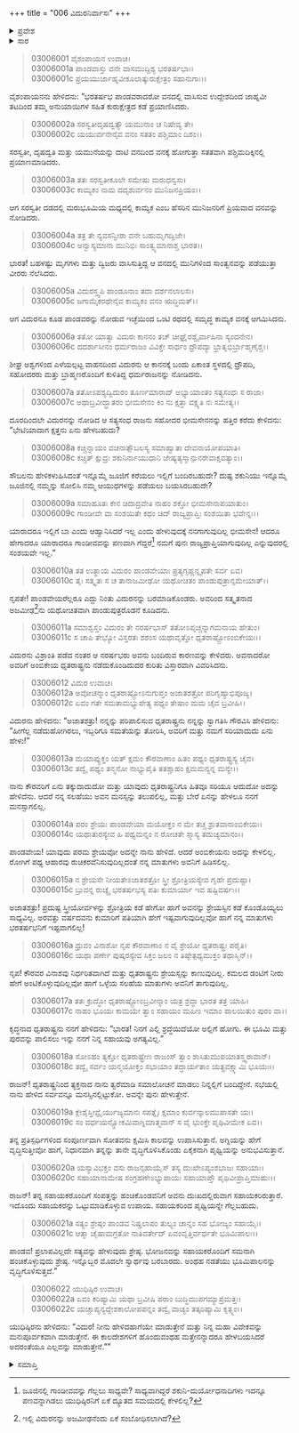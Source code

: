 +++
title = "006 ವಿದುರನಿರ್ವಾಸಃ"
+++

<details><summary>ಪ್ರವೇಶ</summary>


।।   ಓಂ ಓಂ ನಮೋ ನಾರಾಯಣಾಯ।।   ಶ್ರೀ ವೇದವ್ಯಾಸಾಯ ನಮಃ ।।

ಶ್ರೀ ಕೃಷ್ಣದ್ವೈಪಾಯನ ವೇದವ್ಯಾಸ ವಿರಚಿತ  

**ಶ್ರೀ ಮಹಾಭಾರತ**

**ಆರಣ್ಯಕ ಪರ್ವ**

**ಅರಣ್ಯಕ ಪರ್ವ**

**ಅಧ್ಯಾಯ 6**

</details>


<details><summary>ಸಾರ</summary>

ಕಾಮ್ಯಕದಲ್ಲಿ ಆಗಮಿಸಿದ ವಿದುರನನ್ನು ಸಂಶಯಿಸಿದ ಪಾಂಡವರು ಬರಮಾಡಿಕೊಳ್ಳುವುದು (1-11). ಧೃತರಾಷ್ಟ್ರನಿಂದ ತ್ಯಕ್ತನಾಗಿ ನಿನ್ನ ಬಳಿ ಬಂದಿದ್ದೇನೆಂದು ವಿದುರನು ಯುಧಿಷ್ಠಿರನಿಗೆ ಹೇಳುವುದು (12-22).

</details>


> 03006001 ವೈಶಂಪಾಯನ ಉವಾಚ।  
03006001a ಪಾಂಡವಾಸ್ತು ವನೇ ವಾಸಮುದ್ದಿಶ್ಯ ಭರತರ್ಷಭಾಃ।  
03006001c ಪ್ರಯಯುರ್ಜಾಹ್ನವೀಕೂಲಾತ್ಕುರುಕ್ಷೇತ್ರಂ ಸಹಾನುಗಾಃ।।

ವೈಶಂಪಾಯನನು ಹೇಳಿದನು: “ಭರತರ್ಷಭ ಪಾಂಡವರಾದರೋ ವನದಲ್ಲಿ ವಾಸಿಸುವ ಉದ್ದೇಶದಿಂದ ಜಾಹ್ನವೀ ತಟದಿಂದ ತಮ್ಮ ಅನುಯಾಯಿಗಳ ಸಹಿತ ಕುರುಕ್ಷೇತ್ರದ ಕಡೆ ಪ್ರಯಾಣಿಸಿದರು.

> 03006002a ಸರಸ್ವತೀದೃಷದ್ವತ್ಯೌ ಯಮುನಾಂ ಚ ನಿಷೇವ್ಯ ತೇ।  
03006002c ಯಯುರ್ವನೇನೈವ ವನಂ ಸತತಂ ಪಶ್ಚಿಮಾಂ ದಿಶಂ।।

ಸರಸ್ವತೀ, ದೃಷದ್ವತಿ ಮತ್ತು ಯಮುನೆಯನ್ನು ದಾಟಿ ವನದಿಂದ ವನಕ್ಕೆ ಹೋಗುತ್ತಾ ಸತತವಾಗಿ ಪಶ್ಚಿಮದಿಕ್ಕಿನಲ್ಲಿ ಪ್ರಯಾಣಮಾಡಿದರು.

> 03006003a ತತಃ ಸರಸ್ವತೀಕೂಲೇ ಸಮೇಷು ಮರುಧನ್ವಸು।   
03006003c ಕಾಮ್ಯಕಂ ನಾಮ ದದೃಶುರ್ವನಂ ಮುನಿಜನಪ್ರಿಯಂ।।

ಆಗ ಸರಸ್ವತೀ ದಡದಲ್ಲಿ ಮರುಭೂಮಿಯ ಮಧ್ಯದಲ್ಲಿ ಕಾಮ್ಯಕ ಎಂಬ ಹೆಸರಿನ ಮುನಿಜನರಿಗೆ ಪ್ರಿಯವಾದ ವನವನ್ನು ನೋಡಿದರು.

> 03006004a ತತ್ರ ತೇ ನ್ಯವಸನ್ವೀರಾ ವನೇ ಬಹುಮೃಗದ್ವಿಜೇ।  
03006004c ಅನ್ವಾಸ್ಯಮಾನಾ ಮುನಿಭಿಃ ಸಾಂತ್ವ್ಯಮಾನಾಶ್ಚ ಭಾರತ।।

ಭಾರತ! ಬಹಳಷ್ಟು ಮೃಗಗಳು ಮತ್ತು ದ್ವಿಜರು ವಾಸಿಸುತ್ತಿದ್ದ ಆ ವನದಲ್ಲಿ ಮುನಿಗಳಿಂದ ಸಾಂತ್ವನವನ್ನು ಪಡೆಯುತ್ತಾ ವೀರರು ನೆಲೆಸಿದರು.

> 03006005a ವಿದುರಸ್ತ್ವಪಿ ಪಾಂಡೂನಾಂ ತದಾ ದರ್ಶನಲಾಲಸಃ।  
03006005c ಜಗಾಮೈಕರಥೇನೈವ ಕಾಮ್ಯಕಂ ವನಂ ಋದ್ಧಿಮತ್।।

ಆಗ ವಿದುರನೂ ಕೂಡ ಪಾಂಡವರನ್ನು ನೋಡುವ ಇಚ್ಛೆಯಿಂದ ಒಂಟಿ ರಥದಲ್ಲಿ ಸಮೃದ್ಧ ಕಾಮ್ಯಕ ವನಕ್ಕೆ ಆಗಮಿಸಿದನು.

> 03006006a ತತೋ ಯಾತ್ವಾ ವಿದುರಃ ಕಾನನಂ ತಚ್
	ಚೀಘ್ರೈರಶ್ವೈರ್ವಾಹಿನಾ ಸ್ಯಂದನೇನ।  
> 03006006c ದದರ್ಶಾಸೀನಂ ಧರ್ಮರಾಜಂ ವಿವಿಕ್ತೇ
	ಸಾರ್ಧಂ ದ್ರೌಪದ್ಯಾ ಭ್ರಾತೃಭಿರ್ಬ್ರಾಹ್ಮಣೈಶ್ಚ।।   

ಶೀಘ್ರ ಅಶ್ವಗಳಿಂದ ಎಳೆಯಲ್ಪಟ್ಟ ವಾಹನದಿಂದ ವಿದುರನು ಆ ಕಾನನಕ್ಕೆ ಬಂದು ಏಕಾಂತ ಸ್ಥಳದಲ್ಲಿ ದ್ರೌಪದಿ, ಸಹೋದರರು ಮತ್ತು ಬ್ರಾಹ್ಮಣರೊಂದಿಗೆ ಕುಳಿತಿದ್ದ ಧರ್ಮರಾಜನನ್ನು ನೋಡಿದನು.

> 03006007a ತತೋಽಪಶ್ಯದ್ವಿದುರಂ ತೂರ್ಣಮಾರಾದ್
	ಅಭ್ಯಾಯಾಂತಂ ಸತ್ಯಸಂಧಃ ಸ ರಾಜಾ।   
> 03006007c ಅಥಾಬ್ರವೀದ್ಭ್ರಾತರಂ ಭೀಮಸೇನಂ
	ಕಿಂ ನು ಕ್ಷತ್ತಾ ವಕ್ಷ್ಯತಿ ನಃ ಸಮೇತ್ಯ।।  

ದೂರದಿಂದಲೇ ವಿದುರನನ್ನು ನೋಡಿದ ಆ ಸತ್ಯಸಂಧ ರಾಜನು ಸಹೋದರ ಭೀಮಸೇನನನ್ನು ಹತ್ತಿರ ಕರೆದು ಕೇಳಿದನು: “ಭೇಟಿಯಾದಾಗ ಕ್ಷತ್ತನು ಏನು ಹೇಳಬಹುದು?

> 03006008a ಕಚ್ಚಿನ್ನಾಯಂ ವಚನಾತ್ಸೌಬಲಸ್ಯ
	ಸಮಾಹ್ವಾತಾ ದೇವನಾಯೋಪಯಾತಿ।  
> 03006008c ಕಚ್ಚಿತ್ ಕ್ಷುದ್ರಃ ಶಕುನಿರ್ನಾಯುಧಾನಿ
	ಜೇಷ್ಯತ್ಯಸ್ಮಾನ್ಪುನರೇವಾಕ್ಷವತ್ಯಾಂ।।  

ಸೌಬಲನು ಹೇಳಿಕಳುಹಿಸಿದಂತೆ ಇನ್ನೊಮ್ಮೆ ಜೂಜಿಗೆ ಕರೆಯಲು ಇಲ್ಲಿಗೆ ಬಂದಿರಬಹುದೇ? ದುಷ್ಟ ಶಕುನಿಯು ಇನ್ನೊಮ್ಮೆ ಜೂಜಿನಲ್ಲಿ ನಮ್ಮನ್ನು ಸೋಲಿಸಿ ನಮ್ಮ ಆಯುಧಗಳನ್ನು ಪಡೆಯಲು ಬಯಸಿರಬಹುದೇ?

> 03006009a ಸಮಾಹೂತಃ ಕೇನ ಚಿದಾದ್ರವೇತಿ
	ನಾಹಂ ಶಕ್ತೋ ಭೀಮಸೇನಾಪಯಾತುಂ।  
> 03006009c ಗಾಂಡೀವೇ ವಾ ಸಂಶಯಿತೇ ಕಥಂ ಚಿದ್
	ರಾಜ್ಯಪ್ರಾಪ್ತಿಃ ಸಂಶಯಿತಾ ಭವೇನ್ನಃ।।  

ಯಾರಾದರೂ ಇಲ್ಲಿಗೆ ಬಾ ಎಂದು ಆಹ್ವಾನಿಸಿದರೆ ಇಲ್ಲ ಎಂದು ಹೇಳುವುದಕ್ಕೆ ನನಗಾಗುವುದಿಲ್ಲ ಭೀಮಸೇನ! ಆದರೂ ಹೇಗಾದರೂ ಯಾರಾದರೂ ಗಾಂಡೀವವನ್ನು ಪಣವಾಗಿ ಗೆದ್ದರೆ[^1] ನಮಗೆ ಪುನಃ ರಾಜ್ಯಪ್ರಾಪ್ತಿಯಾಗುವುದಿಲ್ಲ ಎನ್ನುವುದರಲ್ಲಿ ಸಂಶಯವೇ ಇಲ್ಲ.”

> 03006010a ತತ ಉತ್ಥಾಯ ವಿದುರಂ ಪಾಂಡವೇಯಾಃ
	ಪ್ರತ್ಯಗೃಹ್ಣನ್ನೃಪತೇ ಸರ್ವ ಏವ।  
> 03006010c ತೈಃ ಸತ್ಕೃತಃ ಸ ಚ ತಾನಾಜಮೀಢೋ
	ಯಥೋಚಿತಂ ಪಾಂಡುಪುತ್ರಾನ್ಸಮೇಯಾತ್।।  

ನೃಪತೇ! ಪಾಂಡವೇಯರೆಲ್ಲರೂ ಎದ್ದು ನಿಂತು ವಿದುರನನ್ನು ಬರಮಾಡಿಕೊಂಡರು. ಅವರಿಂದ ಸತ್ಕೃತನಾದ ಅಜಮೀಢ[^2]ನು ಯಥೋಚಿತವಾಗಿ ಪಾಂಡುಪುತ್ರರೊಡನೆ ಕೂಡಿದನು.

> 03006011a ಸಮಾಶ್ವಸ್ತಂ ವಿದುರಂ ತೇ ನರರ್ಷಭಾಸ್
	ತತೋಽಪೃಚ್ಚನ್ನಾಗಮನಾಯ ಹೇತುಂ।  
> 03006011c ಸ ಚಾಪಿ ತೇಭ್ಯೋ ವಿಸ್ತರತಃ ಶಶಂಸ
	ಯಥಾವೃತ್ತೋ ಧೃತರಾಷ್ಟ್ರೋಽಂಬಿಕೇಯಃ।।   

ವಿದುರನು ವಿಶ್ರಾಂತಿ ಪಡೆದ ನಂತರ ಆ ನರರ್ಷಭರು ಅವನು ಬಂದಿರುವ ಕಾರಣವನ್ನು ಕೇಳಿದರು. ಅವನಾದರೋ ಅವರಿಗೆ ಅಂಬಿಕೇಯ ಧೃತರಾಷ್ಟ್ರನು ನಡೆದುಕೊಂಡಿದುದರ ಕುರಿತು ವಿಸ್ತಾರವಾಗಿ ವಿವರಿಸಿದನು.

> 03006012 ವಿದುರ ಉವಾಚ।  
03006012a ಅವೋಚನ್ಮಾಂ ಧೃತರಾಷ್ಟ್ರೋಽನುಗುಪ್ತಂ
	ಅಜಾತಶತ್ರೋ ಪರಿಗೃಹ್ಯಾಭಿಪೂಜ್ಯ।  
> 03006012c ಏವಂ ಗತೇ ಸಮತಾಮಭ್ಯುಪೇತ್ಯ
	ಪಥ್ಯಂ ತೇಷಾಂ ಮಮ ಚೈವ ಬ್ರವೀಹಿ।।  

ವಿದುರನು ಹೇಳಿದನು: “ಅಜಾತಶತ್ರು! ನನ್ನನ್ನು ಪರಿಪಾಲಿಸುವ ಧೃತರಾಷ್ಟ್ರನು ನನ್ನನ್ನು ಸ್ವಾಗತಿಸಿ ಗೌರವಿಸಿ ಹೇಳಿದನು: “ಹೀಗೆಲ್ಲ ನಡೆದುಹೋಗಿರಲು, ಇಬ್ಬರಿಗೂ ಸಮತೆಯನ್ನು ತೋರಿಸಿ, ಅವರಿಗೆ ಮತ್ತು ನಮಗೆ ಸರಿಯಾದುದು ಏನು ಹೇಳು!”

> 03006013a ಮಯಾಪ್ಯುಕ್ತಂ ಯತ್ ಕ್ಷಮಂ ಕೌರವಾಣಾಂ
	ಹಿತಂ ಪಥ್ಯಂ ಧೃತರಾಷ್ಟ್ರಸ್ಯ ಚೈವ।  
> 03006013c ತದ್ವೈ ಪಥ್ಯಂ ತನ್ಮನೋ ನಾಭ್ಯುಪೈತಿ
	ತತಶ್ಚಾಹಂ ಕ್ಷಮಮನ್ಯನ್ನ ಮನ್ಯೇ।।  

ನಾನು ಕೌರವರಿಗೆ ಏನು ತಕ್ಕುದಾದುದೋ ಮತ್ತು ಯಾವುದು ಧೃತರಾಷ್ಟ್ರನಿಗೂ ಹಿತವೂ ಸರಿಯೂ ಆದುದೋ ಅದನ್ನು ಹೇಳಿದೆನು. ಆದರೆ ನನ್ನ ಸಲಹೆಯು ಅವನ ಮನಸ್ಸನ್ನು ತಲುಪಲಿಲ್ಲ, ಮತ್ತು ಬೇರೆ ಏನನ್ನು ಹೇಳಲೂ ನನಗೆ ಮನಸ್ಸಾಗಲಿಲ್ಲ.

> 03006014a ಪರಂ ಶ್ರೇಯಃ ಪಾಂಡವೇಯಾ ಮಯೋಕ್ತಂ
	ನ ಮೇ ತಚ್ಚ ಶ್ರುತವಾನಾಂಬಿಕೇಯಃ।   
> 03006014c ಯಥಾತುರಸ್ಯೇವ ಹಿ ಪಥ್ಯಮನ್ನಂ
	ನ ರೋಚತೇ ಸ್ಮಾಸ್ಯ ತದುಚ್ಯಮಾನಂ।।  

ಪಾಂಡವೇಯ! ಯಾವುದು ಪರಮ ಶ್ರೇಯವೋ ಅದನ್ನೇ ನಾನು ಹೇಳಿದೆ. ಆದರೆ ಅಂಬಿಕೇಯನು ಅದನ್ನು ಕೇಳಲಿಲ್ಲ. ರೋಗಿಗೆ ಪಥ್ಯ ಆಹಾರವು ರುಚಿಕರವೆನಿಸುವುದಿಲ್ಲದಂತೆ ನನ್ನ ಮಾತುಗಳು ಅವನಿಗೆ ಹಿಡಿಸಲಿಲ್ಲ.

> 03006015a ನ ಶ್ರೇಯಸೇ ನೀಯತೇಽಜಾತಶತ್ರೋ
	ಸ್ತ್ರೀ ಶ್ರೋತ್ರಿಯಸ್ಯೇವ ಗೃಹೇ ಪ್ರದುಷ್ಟಾ।  
> 03006015c ಬ್ರುವನ್ನ ರುಚ್ಯೈ ಭರತರ್ಷಭಸ್ಯ
	ಪತಿಃ ಕುಮಾರ್ಯಾ ಇವ ಷಷ್ಟಿವರ್ಷಃ।।  

ಅಜಾತಶತ್ರು! ಪ್ರದುಷ್ಟ ಸ್ತ್ರೀಯೋರ್ವಳನ್ನು ಶ್ರೋತ್ರಿಯ ಕಡೆ ಹೇಗೋ ಹಾಗೆ ಅವನನ್ನು ಶ್ರೇಯಸ್ಸಿನ ಕಡೆ ಕೊಂಡೊಯ್ಯಲು ಸಾಧ್ಯವಿಲ್ಲ. ಅರವತ್ತು ವರ್ಷದವನು ಕುಮಾರಿಗೆ ಪತಿಯಾಗಿ ಹೇಗೆ ಇಷ್ಟವಾಗುವುದಿಲ್ಲವೋ ಹಾಗೆ ನನ್ನ ಮಾತುಗಳು ಭರತರ್ಷಭನಿಗೆ ಇಷ್ಟವಾಗಲಿಲ್ಲ!

> 03006016a ಧ್ರುವಂ ವಿನಾಶೋ ನೃಪ ಕೌರವಾಣಾಂ
	ನ ವೈ ಶ್ರೇಯೋ ಧೃತರಾಷ್ಟ್ರಃ ಪರೈತಿ।  
> 03006016c ಯಥಾ ಪರ್ಣೇ ಪುಷ್ಕರಸ್ಯೇವ ಸಿಕ್ತಂ
	ಜಲಂ ನ ತಿಷ್ಠೇತ್ಪಥ್ಯಮುಕ್ತಂ ತಥಾಸ್ಮಿನ್।।  

ನೃಪ! ಕೌರವರ ವಿನಾಶವು ನಿರ್ಧರಿತವಾಗಿದೆ ಮತ್ತು ಧೃತರಾಷ್ಟ್ರನು ಶ್ರೇಯಸ್ಸನ್ನು ಕಾಣುವುದಿಲ್ಲ. ಕಮಲದ ಡಂಟಿಗೆ ನೀರು ಹೇಗೆ ಅಂಟಿಕೊಳ್ಳುವುದಿಲ್ಲವೋ ಹಾಗೆ ಒಳ್ಳೆಯ ಸಲಹೆಯ ಮಾತುಗಳು ಅವನಿಗೆ ತಾಗುವುದಿಲ್ಲ.

> 03006017a ತತಃ ಕ್ರುದ್ಧೋ ಧೃತರಾಷ್ಟ್ರೋಽಬ್ರವೀನ್ಮಾಂ
	ಯತ್ರ ಶ್ರದ್ಧಾ ಭಾರತ ತತ್ರ ಯಾಹಿ।  
> 03006017c ನಾಹಂ ಭೂಯಃ ಕಾಮಯೇ ತ್ವಾಂ ಸಹಾಯಂ
	ಮಹೀಂ ಇಮಾಂ ಪಾಲಯಿತುಂ ಪುರಂ ವಾ।।  

ಕೃದ್ಧನಾದ ಧೃತರಾಷ್ಟ್ರನು ನನಗೆ ಹೇಳಿದನು: “ಭಾರತ! ನಿನಗೆ ಎಲ್ಲಿ ಶ್ರದ್ಧೆಯಿದೆಯೋ ಅಲ್ಲಿಗೆ ಹೋಗು. ಈ ಭೂಮಿ ಮತ್ತು ಪುರವನ್ನು ಪಾಲಿಸಲು ಇನ್ನು ನನಗೆ ನಿನ್ನ ಸಹಾಯವು ಅಗತ್ಯವಿಲ್ಲ.”

> 03006018a ಸೋಽಹಂ ತ್ಯಕ್ತೋ ಧೃತರಾಷ್ಟ್ರೇಣ ರಾಜಂಸ್
	ತ್ವಾಂ ಶಾಸಿತುಮುಪಯಾತಸ್ತ್ವರಾವಾನ್।  
> 03006018c ತದ್ವೈ ಸರ್ವಂ ಯನ್ಮಯೋಕ್ತಂ ಸಭಾಯಾಂ
	ತದ್ಧಾರ್ಯತಾಂ ಯತ್ಪ್ರವಕ್ಷ್ಯಾಮಿ ಭೂಯಃ।।   

ರಾಜನ್! ಧೃತರಾಷ್ಟ್ರನಿಂದ ತ್ಯಕ್ತನಾದ ನಾನು ತ್ವರೆಮಾಡಿ ಸಮಾಲೋಚನೆ ಮಾಡಲು ನಿನ್ನಲ್ಲಿಗೆ ಬಂದಿದ್ದೇನೆ. ಸಭೆಯಲ್ಲಿ ನಾನು ಹೇಳಿದ ಸರ್ವವನ್ನೂ ಮನಸ್ಸಿನಲ್ಲಿಟ್ಟುಕೋ. ಅವನ್ನೇ ಪುನಃ ಹೇಳುತ್ತೇನೆ.

> 03006019a ಕ್ಲೇಶೈಸ್ತೀವ್ರೈರ್ಯುಜ್ಯಮಾನಃ ಸಪತ್ನೈಃ
	ಕ್ಷಮಾಂ ಕುರ್ವನ್ಕಾಲಮುಪಾಸತೇ ಯಃ।  
> 03006019c ಸಂ ವರ್ಧಯನ್ಸ್ತೋಕಮಿವಾಗ್ನಿಮಾತ್ಮವಾನ್
	ಸ ವೈ ಭುಂಕ್ತೇ ಪೃಥಿವೀಮೇಕ ಏವ।।  

ತನ್ನ ಪ್ರತಿಸ್ಪರ್ಧಿಗಳಿಂದ ಸಂಪೂರ್ಣವಾಗಿ ಸೋತವನು ಕ್ಷಮಿಸಿ ಕಾಲವನ್ನು ಉಪಾಸಿಸುತ್ತಾನೆ. ಅಗ್ನಿಯನ್ನು ಹೇಗೆ ವೃದ್ಧಿಸುತ್ತೀವೋ ಹಾಗೆ, ನಿಧಾನವಾಗಿ ತನ್ನನ್ನು ತಾನೇ ವೃದ್ಧಿಗೊಳಿಸಿಕೊಂಡು ಏಕೈಕನಾಗಿ ಪೃಥ್ವಿಯನ್ನು ಅನುಭವಿಸುತ್ತಾನೆ.

> 03006020a ಯಸ್ಯಾವಿಭಕ್ತಂ ವಸು ರಾಜನ್ಸಹಾಯೈಸ್
	ತಸ್ಯ ದುಃಖೇಽಪ್ಯಂಶಭಾಜಃ ಸಹಾಯಾಃ।   
> 03006020c ಸಹಾಯಾನಾಮೇಷ ಸಂಗ್ರಹಣೇಽಭ್ಯುಪಾಯಃ
	ಸಹಾಯಾಪ್ತೌ ಪೃಥಿವೀಪ್ರಾಪ್ತಿಮಾಹುಃ।।   

ರಾಜನ್! ತನ್ನ ಸಹಾಯಕರೊಂದಿಗೆ ಸಂಪತ್ತನ್ನು ಹಂಚಿಕೊಂಡವನಿಗೆ ಅವನು ದುಃಖದಲ್ಲಿರುವಾಗ ಸಹಾಯಕರಿರುತ್ತಾರೆ. ಇದೊಂದು ಸಹಾಯಕರನ್ನು ಒಟ್ಟುಮಾಡಿಕೊಳ್ಳುವ ಉಪಾಯ. ಸಹಾಯಕರಿಂದ ಪೃಥ್ವಿಯನ್ನೇ ಗೆಲ್ಲಬಹುದು.

> 03006021a ಸತ್ಯಂ ಶ್ರೇಷ್ಠಂ ಪಾಂಡವ ನಿಷ್ಪ್ರಲಾಪಂ
	ತುಲ್ಯಂ ಚಾನ್ನಂ ಸಹ ಭೋಜ್ಯಂ ಸಹಾಯೈಃ।   
> 03006021c ಆತ್ಮಾ ಚೈಷಾಮಗ್ರತೋ ನಾತಿವರ್ತೇದ್
	ಏವಂವೃತ್ತಿರ್ವರ್ಧತೇ ಭೂಮಿಪಾಲಃ।।  

ಪಾಂಡವ! ಪ್ರಲಾಪವಿಲ್ಲದೇ ಸತ್ಯವನ್ನು ಹೇಳುವುದು ಶ್ರೇಷ್ಠ. ಭೋಜನವನ್ನು ಸಹಾಯಕರೊಂದಿಗೆ ಸಮನಾಗಿ ಹಂಚಿಕೊಳ್ಳುವುದು ಶ್ರೇಷ್ಠ. ಇನ್ನೊಬ್ಬರ ಮೊದಲೇ ಸ್ವಾರ್ಥವು ಬರಬಾರದು. ಅಂಥಹ ನಡತೆಯು ಭೂಮಿಪಾಲನನ್ನು ವೃದ್ಧಿಗೊಳಿಸುತ್ತದೆ.”

> 03006022 ಯುಧಿಷ್ಠಿರ ಉವಾಚ।  
03006022a ಏವಂ ಕರಿಷ್ಯಾಮಿ ಯಥಾ ಬ್ರವೀಷಿ
	ಪರಾಂ ಬುದ್ಧಿಮುಪಗಮ್ಯಾಪ್ರಮತ್ತಃ।   
> 03006022c ಯಚ್ಚಾಪ್ಯನ್ಯದ್ದೇಶಕಾಲೋಪಪನ್ನಂ
	ತದ್ವೈ ವಾಚ್ಯಂ ತತ್ಕರಿಷ್ಯಾಮಿ ಕೃತ್ಸ್ನಂ।।   

ಯುಧಿಷ್ಠಿರನು ಹೇಳಿದನು: “ವಿದುರ! ನೀನು ಹೇಳಿದಹಾಗೆಯೇ ಮಾಡುತ್ತೇನೆ ಮತ್ತು ನಿನ್ನ ಮಹಾ ವಿವೇಕವನ್ನು ಮನಃಪೂರ್ವಕವಾಗಿ ಮಾಡುತ್ತೇನೆ. ಈ ಕಾಲದೇಶಗಳಿಗೆ ಹೊಂದುವಂಥಹ ಮತ್ತೇನನ್ನಾದರೂ ಹೇಳಬಯಸಿದರೆ ಅದರಂತೆಯೂ ಎಲ್ಲವನ್ನು ಮಾಡುತ್ತೇನೆ.””



<details><summary>ಸಮಾಪ್ತಿ</summary>


ಇತಿ ಶ್ರೀ ಮಹಾಭಾರತೇ ಆರಣ್ಯಕಪರ್ವಣಿ ಅರಣ್ಯಕಪರ್ವಣಿ ವಿದುರನಿರ್ವಾಸೇ ಷಷ್ಠೋಽಧ್ಯಾಯಃ।  
ಇದು ಶ್ರೀ ಮಹಾಭಾರತದಲ್ಲಿ ಆರಣ್ಯಕಪರ್ವದಲ್ಲಿ ಅರಣ್ಯಕಪರ್ವದಲ್ಲಿ ವಿದುರನಿರ್ವಾಸ ಎನ್ನುವ ಆರನೆಯ ಅಧ್ಯಾಯವು.




</details>

[^1]: ಜೂಜಿನಲ್ಲಿ ಗಾಂಡೀವವನ್ನು ಗೆಲ್ಲಲು ಸಾಧ್ಯವೇ? ಸಾಧ್ಯವಾಗಿದ್ದರೆ ಶಕುನಿ-ದುರ್ಯೋಧನಾದಿಗಳು ಇದನ್ನೂ ಪಣವನ್ನಾಗಿಡಲು ಯುಧಿಷ್ಠಿರನಿಗೆ ಏಕೆ ದ್ಯೂತದ ಸಮಯದಲ್ಲಿ ಕೇಳಲಿಲ್ಲ?

[^2]: ಇಲ್ಲಿ ವಿದುರನನ್ನು ಅಜಮೀಢನೆಂದು ಏಕೆ ಸಂಬೋಧಿಸಲಾಗಿದೆ?
